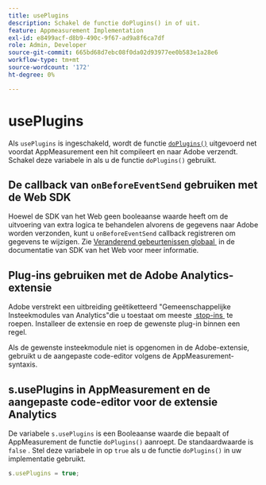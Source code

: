 ```yaml
---
title: usePlugins
description: Schakel de functie doPlugins() in of uit.
feature: Appmeasurement Implementation
exl-id: e8499acf-d8b9-490c-9f67-ad9a8f6ca7df
role: Admin, Developer
source-git-commit: 665bd68d7ebc08f0da02d93977ee0b583e1a28e6
workflow-type: tm+mt
source-wordcount: '172'
ht-degree: 0%

---
```


# usePlugins

Als `usePlugins` is ingeschakeld, wordt de functie [`doPlugins()`](../functions/doplugins.md) uitgevoerd net voordat AppMeasurement een hit compileert en naar Adobe verzendt. Schakel deze variabele in als u de functie `doPlugins()` gebruikt.

## De callback van `onBeforeEventSend` gebruiken met de Web SDK

Hoewel de SDK van het Web geen booleaanse waarde heeft om de uitvoering van extra logica te behandelen alvorens de gegevens naar Adobe worden verzonden, kunt u `onBeforeEventSend` callback registreren om gegevens te wijzigen. Zie [&#x200B; Veranderend gebeurtenissen globaal &#x200B;](https://experienceleague.adobe.com/docs/experience-platform/edge/fundamentals/tracking-events.html?lang=nl-NL#modifying-events-globally) in de documentatie van SDK van het Web voor meer informatie.

## Plug-ins gebruiken met de Adobe Analytics-extensie

Adobe verstrekt een uitbreiding geëtiketteerd &quot;Gemeenschappelijke Insteekmodules van Analytics&quot;die u toestaat om meeste [&#x200B; stop-ins &#x200B;](../plugins/impl-plugins.md) te roepen. Installeer de extensie en roep de gewenste plug-in binnen een regel.

Als de gewenste insteekmodule niet is opgenomen in de Adobe-extensie, gebruikt u de aangepaste code-editor volgens de AppMeasurement-syntaxis.

## s.usePlugins in AppMeasurement en de aangepaste code-editor voor de extensie Analytics

De variabele `s.usePlugins` is een Booleaanse waarde die bepaalt of AppMeasurement de functie `doPlugins()` aanroept. De standaardwaarde is `false` . Stel deze variabele in op `true` als u de functie `doPlugins()` in uw implementatie gebruikt.

```js
s.usePlugins = true;
```
